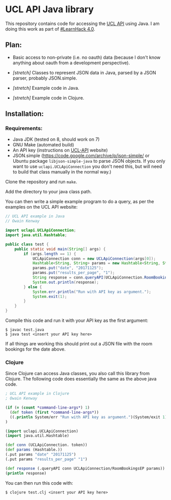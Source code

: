 UCL API Java library
====================

This repository contains code for accessing the [UCL API](https://uclapi.com/) using Java.  I am doing this work as part of [#LearnHack 4.0](https://sites.google.com/site/ucllearnhack/learnhack).

Plan:
----

* Basic access to non-private (i.e. no oauth) data (because I don't know anything about oauth from a development perspective).

* *[stretch]* Classes to represent JSON data in Java, parsed by a JSON parser, probably JSON.simple.

* *[stretch]* Example code in Java.

* *[stretch]* Example code in Clojure.

Installation:
------------

### Requirements:

* Java JDK (tested on 8, should work on 7)
* GNU Make (automated build)
* An API key (instructions on [UCL-API](https://uclapi.com/) website)
* JSON.simple (https://code.google.com/archive/p/json-simple/ or Ubuntu package `libjson-simple-java` to parse JSON objects.  If you only want to use `uclapi.UCLApiConnection` you don't need this, but will need to build that class manually in the normal way.)

Clone the repository and run `make`.

Add the directory to your java class path.

You can then write a simple example program to do a query, as per the examples on the UCL API website:

```java
// UCL API example in Java
// Owain Kenway

import uclapi.UCLApiConnection;
import java.util.Hashtable;

public class test {
    public static void main(String[] args) {
        if (args.length == 1) {
            UCLApiConnection conn = new UCLApiConnection(args[0]);
            Hashtable<String, String> params = new Hashtable<String, String>();
            params.put("date", "20171125");
            params.put("results_per_page", "1");
            String response = conn.queryAPI(UCLApiConnection.RoomBookingsEP, params);
            System.out.println(response);
        } else {
            System.err.println("Run with API key as argument.");
            System.exit(1);
        }
    }
}
```

Compile this code and run it with your API key as the first argument:

```none
$ javac test.java
$ java test <insert your API key here>
```

If all things are working this should print out a JSON file with the room  bookings for the date above.

### Clojure

Since Clojure can access Java classes, you also call this library from Clojure.  The following code does essentially the same as the above java code.

```clojure
; UCL API example in Clojure
; Owain Kenway

(if (= (count *command-line-args*) 1)
  (def token (first *command-line-args*))
  ((.println System/err "Run with API key as argument.")(System/exit 1))
)

(import uclapi.UCLApiConnection)
(import java.util.Hashtable)

(def conn (UCLApiConnection. token))
(def params (Hashtable.))
(.put params "date" "20171125")
(.put params "results_per_page" "1")

(def response (.queryAPI conn UCLApiConnection/RoomBookingsEP params))
(println response)
```

You can then run this code with:

```none
$ clojure test.clj <insert your API key here>
```
